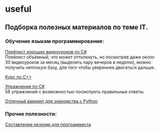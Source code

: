 # useful
## Подборка полезных материалов по теме IT.

### Обучение языкам программирования:
[Плейлист хороших видеоуроков по C#](https://www.youtube.com/playlist?list=PLQOaTSbfxUtD6kMmAYc8Fooqya3pjLs1N)
<br> Плейлист объёмный, что может оттолкнуть, но посмотрев даже около 30 видеоуроков за месяц (выделить пару вечеров в неделю), можно получить неплохую базу, для того чтобы увереннее двигаться дальше.

[Курс по C++](https://education.yandex.ru/handbook/cpp)

[Упражнения по C#](https://www.schoolsw3.com/cs/exercise.php)
<br> 58 упражнений с возможностью посмотреть правильные ответы.

[Отличный вариант для знакомства с Python](https://stepik.org/course/58852)

### Прочие полезности:
[Составление резюме для программиста](https://habr.com/ru/companies/netologyru/articles/726812)
